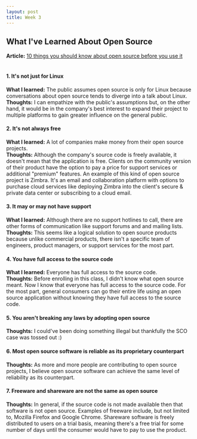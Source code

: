 ```yaml
---
layout: post
title: Week 3
---
```


## What I've Learned About Open Source

**Article:** [10 things you should know about open source before you use it](https://www.techrepublic.com/blog/10-things/10-things-you-should-know-about-open-source-before-you-use-it/)
<br><br>

#### 1. It's not just for Linux
**What I learned:** The public assumes open source is only for Linux because conversations about open source tends to diverge into a talk about Linux.<br>
**Thoughts:** I can empathize with the public's assumptions but, on the other hand, it would be in the company's best interest to expand their project to multiple platforms to gain greater influence on the general public.
<br>

#### 2. It's not always free
**What I learned:** A lot of companies make money from their open source projects.<br>
**Thoughts:** Although the company's source code is freely available, it doesn't mean that the application is free. Clients on the community version of their product have the option to pay a price for support services or additional "premium" features. An example of this kind of open source project is Zimbra. It's an email and collaboration platform with options to purchase cloud services like deploying Zimbra into the client's secure & private data center or subscribing to a cloud email.
<br>

#### 3. It may or may not have support
**What I learned:** Although there are no support hotlines to call, there are other forms of communication like support forums and and mailing lists.<br>
**Thoughts:** This seems like a logical solution to open source products because unlike commercial products, there isn't a specific team of engineers, product managers, or support services for the most part.
<br>

#### 4. You have full access to the source code
**What I learned:** Everyone has full access to the source code.<br>
**Thoughts:** Before enrolling in this class, I didn't know what open source meant. Now I know that everyone has full access to the source code. For the most part, general consumers can go their entire life using an open source application without knowing they have full access to the source code.
<br>

#### 5. You aren't breaking any laws by adopting open source
**Thoughts:** I could've been doing something illegal but thankfully the SCO case was tossed out :)
<br>

#### 6. Most open source software is reliable as its proprietary counterpart
**Thoughts:** As more and more people are contributing to open source projects, I believe open source software can achieve the same level of reliability as its counterpart.

#### 7. Freeware and shareware are not the same as open source
**Thoughts:** In general, if the source code is not made available then that software is not open source. Examples of freeware include, but not limited to, Mozilla Firefox and Google Chrome. Shareware software is freely distributed to users on a trial basis, meaning there's a free trial for some number of days until the consumer would have to pay to use the product.

